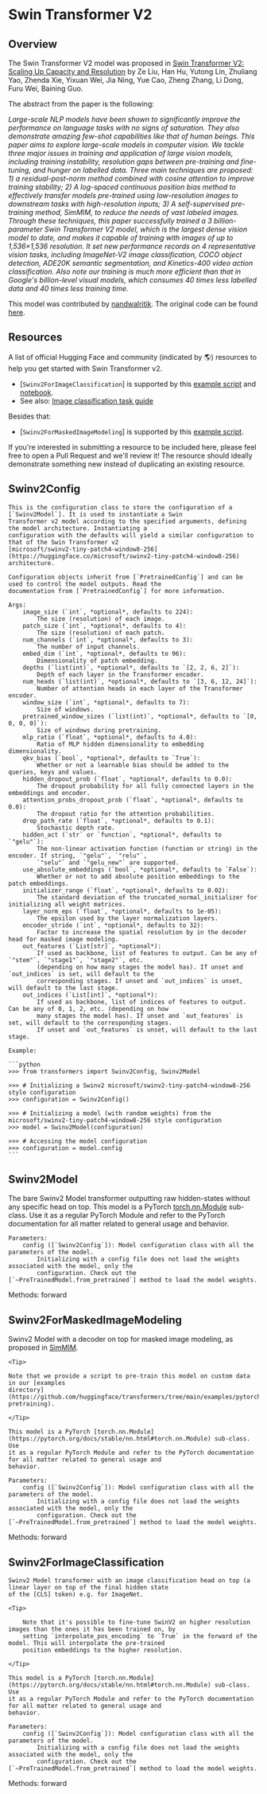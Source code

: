 <!--Copyright 2022 The HuggingFace Team. All rights reserved.

Licensed under the Apache License, Version 2.0 (the "License"); you may not use this file except in compliance with
the License. You may obtain a copy of the License at

http://www.apache.org/licenses/LICENSE-2.0

Unless required by applicable law or agreed to in writing, software distributed under the License is distributed on
an "AS IS" BASIS, WITHOUT WARRANTIES OR CONDITIONS OF ANY KIND, either express or implied. See the License for the
specific language governing permissions and limitations under the License.

⚠️ Note that this file is in Markdown but contain specific syntax for our doc-builder (similar to MDX) that may not be
rendered properly in your Markdown viewer.

-->

# Swin Transformer V2

## Overview

The Swin Transformer V2 model was proposed in [Swin Transformer V2: Scaling Up Capacity and Resolution](https://arxiv.org/abs/2111.09883) by Ze Liu, Han Hu, Yutong Lin, Zhuliang Yao, Zhenda Xie, Yixuan Wei, Jia Ning, Yue Cao, Zheng Zhang, Li Dong, Furu Wei, Baining Guo.

The abstract from the paper is the following:

*Large-scale NLP models have been shown to significantly improve the performance on language tasks with no signs of saturation. They also demonstrate amazing few-shot capabilities like that of human beings. This paper aims to explore large-scale models in computer vision. We tackle three major issues in training and application of large vision models, including training instability, resolution gaps between pre-training and fine-tuning, and hunger on labelled data. Three main techniques are proposed: 1) a residual-post-norm method combined with cosine attention to improve training stability; 2) A log-spaced continuous position bias method to effectively transfer models pre-trained using low-resolution images to downstream tasks with high-resolution inputs; 3) A self-supervised pre-training method, SimMIM, to reduce the needs of vast labeled images. Through these techniques, this paper successfully trained a 3 billion-parameter Swin Transformer V2 model, which is the largest dense vision model to date, and makes it capable of training with images of up to 1,536×1,536 resolution. It set new performance records on 4 representative vision tasks, including ImageNet-V2 image classification, COCO object detection, ADE20K semantic segmentation, and Kinetics-400 video action classification. Also note our training is much more efficient than that in Google's billion-level visual models, which consumes 40 times less labelled data and 40 times less training time.*

This model was contributed by [nandwalritik](https://huggingface.co/nandwalritik).
The original code can be found [here](https://github.com/microsoft/Swin-Transformer).

## Resources

A list of official Hugging Face and community (indicated by 🌎) resources to help you get started with Swin Transformer v2.

<PipelineTag pipeline="image-classification"/>

- [`Swinv2ForImageClassification`] is supported by this [example script](https://github.com/huggingface/transformers/tree/main/examples/pytorch/image-classification) and [notebook](https://colab.research.google.com/github/huggingface/notebooks/blob/main/examples/image_classification.ipynb).
- See also: [Image classification task guide](../tasks/image_classification)

Besides that:

- [`Swinv2ForMaskedImageModeling`] is supported by this [example script](https://github.com/huggingface/transformers/tree/main/examples/pytorch/image-pretraining).

If you're interested in submitting a resource to be included here, please feel free to open a Pull Request and we'll review it! The resource should ideally demonstrate something new instead of duplicating an existing resource.

## Swinv2Config


    This is the configuration class to store the configuration of a [`Swinv2Model`]. It is used to instantiate a Swin
    Transformer v2 model according to the specified arguments, defining the model architecture. Instantiating a
    configuration with the defaults will yield a similar configuration to that of the Swin Transformer v2
    [microsoft/swinv2-tiny-patch4-window8-256](https://huggingface.co/microsoft/swinv2-tiny-patch4-window8-256)
    architecture.

    Configuration objects inherit from [`PretrainedConfig`] and can be used to control the model outputs. Read the
    documentation from [`PretrainedConfig`] for more information.

    Args:
        image_size (`int`, *optional*, defaults to 224):
            The size (resolution) of each image.
        patch_size (`int`, *optional*, defaults to 4):
            The size (resolution) of each patch.
        num_channels (`int`, *optional*, defaults to 3):
            The number of input channels.
        embed_dim (`int`, *optional*, defaults to 96):
            Dimensionality of patch embedding.
        depths (`list(int)`, *optional*, defaults to `[2, 2, 6, 2]`):
            Depth of each layer in the Transformer encoder.
        num_heads (`list(int)`, *optional*, defaults to `[3, 6, 12, 24]`):
            Number of attention heads in each layer of the Transformer encoder.
        window_size (`int`, *optional*, defaults to 7):
            Size of windows.
        pretrained_window_sizes (`list(int)`, *optional*, defaults to `[0, 0, 0, 0]`):
            Size of windows during pretraining.
        mlp_ratio (`float`, *optional*, defaults to 4.0):
            Ratio of MLP hidden dimensionality to embedding dimensionality.
        qkv_bias (`bool`, *optional*, defaults to `True`):
            Whether or not a learnable bias should be added to the queries, keys and values.
        hidden_dropout_prob (`float`, *optional*, defaults to 0.0):
            The dropout probability for all fully connected layers in the embeddings and encoder.
        attention_probs_dropout_prob (`float`, *optional*, defaults to 0.0):
            The dropout ratio for the attention probabilities.
        drop_path_rate (`float`, *optional*, defaults to 0.1):
            Stochastic depth rate.
        hidden_act (`str` or `function`, *optional*, defaults to `"gelu"`):
            The non-linear activation function (function or string) in the encoder. If string, `"gelu"`, `"relu"`,
            `"selu"` and `"gelu_new"` are supported.
        use_absolute_embeddings (`bool`, *optional*, defaults to `False`):
            Whether or not to add absolute position embeddings to the patch embeddings.
        initializer_range (`float`, *optional*, defaults to 0.02):
            The standard deviation of the truncated_normal_initializer for initializing all weight matrices.
        layer_norm_eps (`float`, *optional*, defaults to 1e-05):
            The epsilon used by the layer normalization layers.
        encoder_stride (`int`, *optional*, defaults to 32):
            Factor to increase the spatial resolution by in the decoder head for masked image modeling.
        out_features (`List[str]`, *optional*):
            If used as backbone, list of features to output. Can be any of `"stem"`, `"stage1"`, `"stage2"`, etc.
            (depending on how many stages the model has). If unset and `out_indices` is set, will default to the
            corresponding stages. If unset and `out_indices` is unset, will default to the last stage.
        out_indices (`List[int]`, *optional*):
            If used as backbone, list of indices of features to output. Can be any of 0, 1, 2, etc. (depending on how
            many stages the model has). If unset and `out_features` is set, will default to the corresponding stages.
            If unset and `out_features` is unset, will default to the last stage.

    Example:

    ```python
    >>> from transformers import Swinv2Config, Swinv2Model

    >>> # Initializing a Swinv2 microsoft/swinv2-tiny-patch4-window8-256 style configuration
    >>> configuration = Swinv2Config()

    >>> # Initializing a model (with random weights) from the microsoft/swinv2-tiny-patch4-window8-256 style configuration
    >>> model = Swinv2Model(configuration)

    >>> # Accessing the model configuration
    >>> configuration = model.config
    ```

## Swinv2Model

The bare Swinv2 Model transformer outputting raw hidden-states without any specific head on top.
    This model is a PyTorch [torch.nn.Module](https://pytorch.org/docs/stable/nn.html#torch.nn.Module) sub-class. Use
    it as a regular PyTorch Module and refer to the PyTorch documentation for all matter related to general usage and
    behavior.

    Parameters:
        config ([`Swinv2Config`]): Model configuration class with all the parameters of the model.
            Initializing with a config file does not load the weights associated with the model, only the
            configuration. Check out the [`~PreTrainedModel.from_pretrained`] method to load the model weights.


Methods: forward

## Swinv2ForMaskedImageModeling

Swinv2 Model with a decoder on top for masked image modeling, as proposed in
[SimMIM](https://arxiv.org/abs/2111.09886).

    <Tip>

    Note that we provide a script to pre-train this model on custom data in our [examples
    directory](https://github.com/huggingface/transformers/tree/main/examples/pytorch/image-pretraining).

    </Tip>
    
    This model is a PyTorch [torch.nn.Module](https://pytorch.org/docs/stable/nn.html#torch.nn.Module) sub-class. Use
    it as a regular PyTorch Module and refer to the PyTorch documentation for all matter related to general usage and
    behavior.

    Parameters:
        config ([`Swinv2Config`]): Model configuration class with all the parameters of the model.
            Initializing with a config file does not load the weights associated with the model, only the
            configuration. Check out the [`~PreTrainedModel.from_pretrained`] method to load the model weights.


Methods: forward

## Swinv2ForImageClassification


    Swinv2 Model transformer with an image classification head on top (a linear layer on top of the final hidden state
    of the [CLS] token) e.g. for ImageNet.

    <Tip>

        Note that it's possible to fine-tune SwinV2 on higher resolution images than the ones it has been trained on, by
        setting `interpolate_pos_encoding` to `True` in the forward of the model. This will interpolate the pre-trained
        position embeddings to the higher resolution.

    </Tip>
    
    This model is a PyTorch [torch.nn.Module](https://pytorch.org/docs/stable/nn.html#torch.nn.Module) sub-class. Use
    it as a regular PyTorch Module and refer to the PyTorch documentation for all matter related to general usage and
    behavior.

    Parameters:
        config ([`Swinv2Config`]): Model configuration class with all the parameters of the model.
            Initializing with a config file does not load the weights associated with the model, only the
            configuration. Check out the [`~PreTrainedModel.from_pretrained`] method to load the model weights.


Methods: forward
